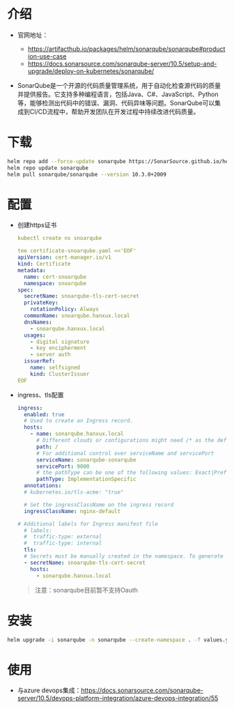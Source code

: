 # 介绍

- 官网地址：
  - https://artifacthub.io/packages/helm/sonarqube/sonarqube#production-use-case
  - https://docs.sonarsource.com/sonarqube-server/10.5/setup-and-upgrade/deploy-on-kubernetes/sonarqube/

- SonarQube是一个开源的代码质量管理系统，用于自动化检查源代码的质量并提供报告。它支持多种编程语言，包括Java、C#、JavaScript、Python等，能够检测出代码中的错误、漏洞、代码异味等问题。SonarQube可以集成到CI/CD流程中，帮助开发团队在开发过程中持续改进代码质量。


# 下载

~~~sh
helm repo add --force-update sonarqube https://SonarSource.github.io/helm-chart-sonarqube
helm repo update sonarqube
helm pull sonarqube/sonarqube --version 10.3.0+2009
~~~

# 配置

- 创建https证书

  ~~~yaml
  kubectl create ns snoarqube
  
  tee certificate-snoarqube.yaml <<'EOF'
  apiVersion: cert-manager.io/v1
  kind: Certificate
  metadata:
    name: cert-snoarqube
    namespace: snoarqube
  spec:
    secretName: snoarqube-tls-cert-secret
    privateKey:
      rotationPolicy: Always
    commonName: snoarqube.hanxux.local
    dnsNames:
      - snoarqube.hanxux.local
    usages:
      - digital signature
      - key encipherment
      - server auth
    issuerRef:
      name: selfsigned
      kind: ClusterIssuer
  EOF
  ~~~

- ingress、tls配置

  ~~~yaml
  ingress:
    enabled: true
    # Used to create an Ingress record.
    hosts:
      - name: sonarqube.hanxux.local
        # Different clouds or configurations might need /* as the default path
        path: /
        # For additional control over serviceName and servicePort
        serviceName: sonarqube-sonarqube
        servicePort: 9000
        # the pathType can be one of the following values: Exact|Prefix|ImplementationSpecific(default)
        pathType: ImplementationSpecific
    annotations:
    # kubernetes.io/tls-acme: "true"
  
    # Set the ingressClassName on the ingress record
    ingressClassName: nginx-default
  
  # Additional labels for Ingress manifest file
    # labels:
    #  traffic-type: external
    #  traffic-type: internal
    tls:
    # Secrets must be manually created in the namespace. To generate a self-signed certificate (and private key) and then create the secret in the cluster please refer to official documentation available at https://kubernetes.github.io/ingress-nginx/user-guide/tls/#tls-secrets
    - secretName: snoarqube-tls-cert-secret
      hosts:
        - sonarqube.hanxux.local
  ~~~

  > 注意：sonarqube目前暂不支持Oauth

# 安装

~~~sh
helm upgrade -i sonarqube -n sonarqube --create-namespace . -f values.yaml
~~~

# 使用

- 与azure devops集成：https://docs.sonarsource.com/sonarqube-server/10.5/devops-platform-integration/azure-devops-integration/55
